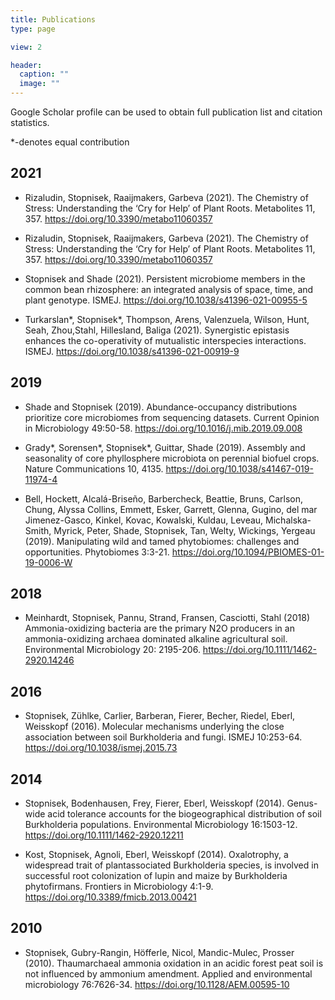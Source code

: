 ```yaml
---
title: Publications
type: page

view: 2

header:
  caption: ""
  image: ""
---
```


Google Scholar profile can be used to obtain full publication list and citation statistics.

*-denotes equal contribution

## 2021
- Rizaludin, Stopnisek, Raaijmakers, Garbeva (2021). The Chemistry of Stress: Understanding the
‘Cry for Help’ of Plant Roots. Metabolites 11, 357. https://doi.org/10.3390/metabo11060357

 - Rizaludin, Stopnisek, Raaijmakers, Garbeva (2021). The Chemistry of Stress: Understanding the
‘Cry for Help’ of Plant Roots. Metabolites 11, 357. https://doi.org/10.3390/metabo11060357

 - Stopnisek and Shade (2021). Persistent microbiome members in the common bean rhizosphere:
an integrated analysis of space, time, and plant genotype. ISMEJ. https://doi.org/10.1038/s41396-021-00955-5

 - Turkarslan*, Stopnisek*, Thompson, Arens, Valenzuela, Wilson, Hunt, Seah, Zhou,Stahl, Hillesland, Baliga (2021). Synergistic epistasis enhances the co-operativity of mutualistic interspecies interactions. ISMEJ. https://doi.org/10.1038/s41396-021-00919-9

## 2019

 - Shade and Stopnisek (2019). Abundance-occupancy distributions prioritize core microbiomes from sequencing datasets. Current Opinion in Microbiology 49:50-58. https://doi.org/10.1016/j.mib.2019.09.008

 - Grady*, Sorensen*, Stopnisek*, Guittar, Shade (2019). Assembly and seasonality of core phyllosphere microbiota on perennial biofuel crops. Nature Communications 10, 4135. https://doi.org/10.1038/s41467-019-11974-4

 - Bell, Hockett, Alcalá-Briseño, Barbercheck, Beattie, Bruns, Carlson, Chung, Alyssa Collins, Emmett, Esker, Garrett, Glenna, Gugino, del mar Jimenez-Gasco, Kinkel, Kovac, Kowalski, Kuldau, Leveau, Michalska-Smith, Myrick, Peter, Shade, Stopnisek, Tan, Welty, Wickings, Yergeau (2019). Manipulating wild and tamed phytobiomes: challenges and opportunities. Phytobiomes 3:3-21. https://doi.org/10.1094/PBIOMES-01-19-0006-W

## 2018

 - Meinhardt, Stopnisek, Pannu, Strand, Fransen, Casciotti, Stahl (2018) Ammonia-oxidizing bacteria are the primary N2O producers in an ammonia-oxidizing archaea dominated
alkaline agricultural soil. Environmental Microbiology 20: 2195-206.  https://doi.org/10.1111/1462-2920.14246

## 2016

 - Stopnisek, Zühlke, Carlier, Barberan, Fierer, Becher, Riedel, Eberl, Weisskopf (2016). Molecular
mechanisms underlying the close association between soil Burkholderia and fungi. ISMEJ 10:253-64. https://doi.org/10.1038/ismej.2015.73

## 2014

 - Stopnisek, Bodenhausen, Frey, Fierer, Eberl, Weisskopf (2014). Genus-wide acid tolerance
accounts for the biogeographical distribution of soil Burkholderia populations. Environmental
Microbiology 16:1503-12. https://doi.org/10.1111/1462-2920.12211

 - Kost, Stopnisek, Agnoli, Eberl, Weisskopf (2014). Oxalotrophy, a widespread trait of plantassociated
Burkholderia species, is involved in successful root colonization of lupin and maize
by Burkholderia phytofirmans. Frontiers in Microbiology 4:1-9. https://doi.org/10.3389/fmicb.2013.00421

## 2010

- Stopnisek, Gubry-Rangin, Höfferle, Nicol, Mandic-Mulec, Prosser (2010). Thaumarchaeal
ammonia oxidation in an acidic forest peat soil is not influenced by ammonium amendment.
Applied and environmental microbiology 76:7626-34. https://doi.org/10.1128/AEM.00595-10
